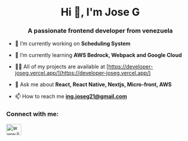 <h1 align="center">Hi 👋, I'm Jose G</h1>
<h3 align="center">A passionate frontend developer from venezuela</h3>

- 🔭 I’m currently working on **Scheduling System**

- 🌱 I’m currently learning **AWS Bedrock, Webpack and Google Cloud**

- 👨‍💻 All of my projects are available at [https://developer-joseg.vercel.app/](https://developer-joseg.vercel.app/)

- 💬 Ask me about **React, React Native, Nextjs, Micro-front, AWS**

- 📫 How to reach me **ing.joseg21@gmail.com**

<h3 align="left">Connect with me:</h3>
<p align="left">
<a href="https://linkedin.com/in/www.linkedin.com/in/ jose-g-gonzalez-620966216" target="blank"><img align="center" src="https://raw.githubusercontent.com/rahuldkjain/github-profile-readme-generator/master/src/images/icons/Social/linked-in-alt.svg" alt="www.linkedin.com/in/ jose-g-gonzalez-620966216" height="30" width="40" /></a>
</p>


